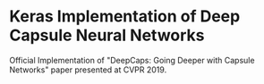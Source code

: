 # Keras Implementation of Deep Capsule Neural Networks
Official Implementation of "DeepCaps: Going Deeper with Capsule Networks" paper presented at CVPR 2019.
